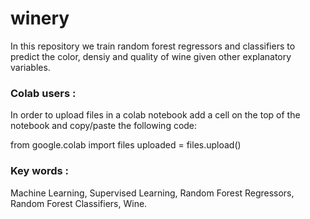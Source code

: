 # winery
In this repository we train random forest regressors and classifiers to predict the color, densiy and quality of wine given other explanatory variables.

### Colab users :

In order to upload files in a colab notebook add a cell on the top of the notebook and copy/paste the following code:

from google.colab import files
uploaded = files.upload()

### Key words : 
Machine Learning, Supervised Learning, Random Forest Regressors, Random Forest Classifiers, Wine.
